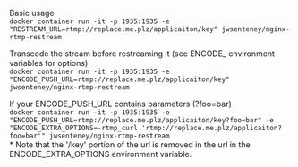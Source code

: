 Basic usage  
`docker container run -it -p 1935:1935 -e "RESTREAM_URL=rtmp://replace.me.plz/applicaiton/key" jwsenteney/nginx-rtmp-restream`

Transcode the stream before restreaming it (see ENCODE_ environment variables for options)  
`docker container run -it -p 1935:1935 -e "ENCODE_PUSH_URL=rtmp://replace.me.plz/applicaiton/key" jwsenteney/nginx-rtmp-restream`

If your ENCODE_PUSH_URL contains parameters (?foo=bar)  
`docker container run -it -p 1935:1935 -e "ENCODE_PUSH_URL=rtmp://replace.me.plz/applicaiton/key?foo=bar" -e "ENCODE_EXTRA_OPTIONS=-rtmp_curl 'rtmp://replace.me.plz/applicaiton?foo=bar'" jwsenteney/nginx-rtmp-restream`  
\* Note that the '/key' portion of the url is removed in the url in the ENCODE_EXTRA_OPTIONS environment variable.
